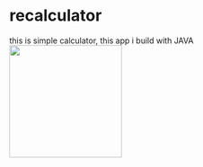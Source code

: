 # recalculator
this is simple calculator, this app i build with JAVA
<img src="https://i.ibb.co/YjFnbr0/recalculator.jpg"  height="200">
